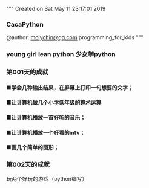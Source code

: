"""
Created on Sat May 11 23:17:01 2019
### CacaPython
@author: molychin@qq.com
programming_for_kids
"""

### young girl lean python 少女学python

### 第001天的成就
#### ■学会几种输出结果，在屏幕上打印一句想要的文字；
#### ■让计算机做几个小学低年级的算术运算
#### ■让计算机播放一首好听的音乐；
#### ■让计算机播放一个好看的mtv；
#### ■画几个简单的图形；

### 第002天的成就
玩两个好玩的游戏（python编写）
